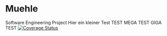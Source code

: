 # Muehle
Software Engineering Project
Hier ein kleiner Test TEST MEGA TEST GIGA TEST
[![Coverage Status](https://coveralls.io/repos/github/Ciiilas/Muehle/badge.svg?branch=main)](https://coveralls.io/github/Ciiilas/Muehle?branch=main)

